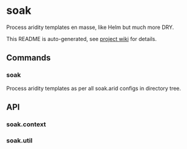 # soak
Process aridity templates en masse, like Helm but much more DRY.

This README is auto-generated, see [project wiki](https://wikiwheel.net/s/foyono/w/soak) for details.

## Commands

### soak
Process aridity templates as per all soak.arid configs in directory tree.

## API

<a id="soak.context"></a>

### soak.context

<a id="soak.util"></a>

### soak.util

